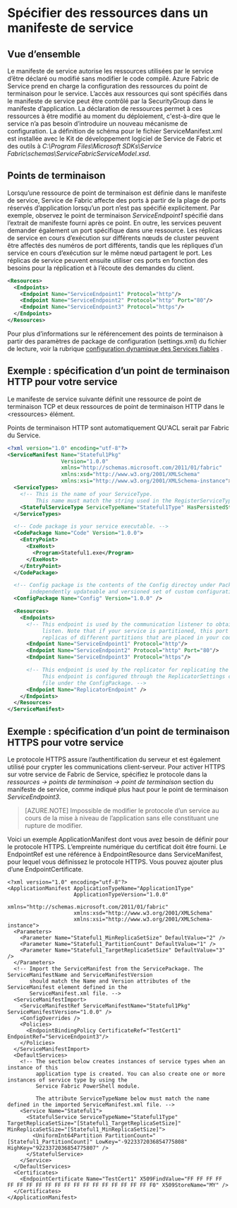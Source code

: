 <properties
   pageTitle="Spécification de points de terminaison de service Service Fabric | Microsoft Azure"
   description="Comment décrire les ressources du point de terminaison dans un manifeste de service, y compris comment configurer des points de terminaison HTTPS"
   services="service-fabric"
   documentationCenter=".net"
   authors="mani-ramaswamy"
   manager="timlt"
   editor=""/>

<tags
   ms.service="service-fabric"
   ms.devlang="dotnet"
   ms.topic="article"
   ms.tgt_pltfrm="NA"
   ms.workload="NA"
   ms.date="09/14/2016"
   ms.author="subramar"/>

# <a name="specify-resources-in-a-service-manifest"></a>Spécifier des ressources dans un manifeste de service

## <a name="overview"></a>Vue d’ensemble

Le manifeste de service autorise les ressources utilisées par le service d’être déclaré ou modifié sans modifier le code compilé. Azure Fabric de Service prend en charge la configuration des ressources du point de terminaison pour le service. L’accès aux ressources qui sont spécifiés dans le manifeste de service peut être contrôlé par la SecurityGroup dans le manifeste d’application. La déclaration de ressources permet à ces ressources à être modifié au moment du déploiement, c'est-à-dire que le service n’a pas besoin d’introduire un nouveau mécanisme de configuration. La définition de schéma pour le fichier ServiceManifest.xml est installée avec le Kit de développement logiciel de Service de Fabric et des outils à *C:\Program Files\Microsoft SDKs\Service Fabric\schemas\ServiceFabricServiceModel.xsd*.

## <a name="endpoints"></a>Points de terminaison

Lorsqu’une ressource de point de terminaison est définie dans le manifeste de service, Service de Fabric affecte des ports à partir de la plage de ports réservés d’application lorsqu’un port n’est pas spécifié explicitement. Par exemple, observez le point de terminaison *ServiceEndpoint1* spécifié dans l’extrait de manifeste fourni après ce point. En outre, les services peuvent demander également un port spécifique dans une ressource. Les réplicas de service en cours d’exécution sur différents nœuds de cluster peuvent être affectés des numéros de port différents, tandis que les répliques d’un service en cours d’exécution sur le même nœud partagent le port. Les réplicas de service peuvent ensuite utiliser ces ports en fonction des besoins pour la réplication et à l’écoute des demandes du client.

```xml
<Resources>
  <Endpoints>
    <Endpoint Name="ServiceEndpoint1" Protocol="http"/>
    <Endpoint Name="ServiceEndpoint2" Protocol="http" Port="80"/>
    <Endpoint Name="ServiceEndpoint3" Protocol="https"/>
  </Endpoints>
</Resources>
```

Pour plus d’informations sur le référencement des points de terminaison à partir des paramètres de package de configuration (settings.xml) du fichier de lecture, voir la rubrique [configuration dynamique des Services fiables](service-fabric-reliable-services-configuration.md) .

## <a name="example-specifying-an-http-endpoint-for-your-service"></a>Exemple : spécification d’un point de terminaison HTTP pour votre service

Le manifeste de service suivante définit une ressource de point de terminaison TCP et deux ressources de point de terminaison HTTP dans le &lt;ressources&gt; élément.

Points de terminaison HTTP sont automatiquement QU'ACL serait par Fabric du Service.

```xml
<?xml version="1.0" encoding="utf-8"?>
<ServiceManifest Name="Stateful1Pkg"
                 Version="1.0.0"
                 xmlns="http://schemas.microsoft.com/2011/01/fabric"
                 xmlns:xsd="http://www.w3.org/2001/XMLSchema"
                 xmlns:xsi="http://www.w3.org/2001/XMLSchema-instance">
  <ServiceTypes>
    <!-- This is the name of your ServiceType.
         This name must match the string used in the RegisterServiceType call in Program.cs. -->
    <StatefulServiceType ServiceTypeName="Stateful1Type" HasPersistedState="true" />
  </ServiceTypes>

  <!-- Code package is your service executable. -->
  <CodePackage Name="Code" Version="1.0.0">
    <EntryPoint>
      <ExeHost>
        <Program>Stateful1.exe</Program>
      </ExeHost>
    </EntryPoint>
  </CodePackage>

  <!-- Config package is the contents of the Config directoy under PackageRoot that contains an
       independently updateable and versioned set of custom configuration settings for your service. -->
  <ConfigPackage Name="Config" Version="1.0.0" />

  <Resources>
    <Endpoints>
      <!-- This endpoint is used by the communication listener to obtain the port number on which to
           listen. Note that if your service is partitioned, this port is shared with
           replicas of different partitions that are placed in your code. -->
      <Endpoint Name="ServiceEndpoint1" Protocol="http"/>
      <Endpoint Name="ServiceEndpoint2" Protocol="http" Port="80"/>
      <Endpoint Name="ServiceEndpoint3" Protocol="https"/>

      <!-- This endpoint is used by the replicator for replicating the state of your service.
           This endpoint is configured through the ReplicatorSettings config section in the Settings.xml
           file under the ConfigPackage. -->
      <Endpoint Name="ReplicatorEndpoint" />
    </Endpoints>
  </Resources>
</ServiceManifest>
```

## <a name="example-specifying-an-https-endpoint-for-your-service"></a>Exemple : spécification d’un point de terminaison HTTPS pour votre service

Le protocole HTTPS assure l’authentification du serveur et est également utilisé pour crypter les communications client-serveur. Pour activer HTTPS sur votre service de Fabric de Service, spécifiez le protocole dans la *ressources -> points de terminaison -> point de terminaison* section du manifeste de service, comme indiqué plus haut pour le point de terminaison *ServiceEndpoint3*.

>[AZURE.NOTE] Impossible de modifier le protocole d’un service au cours de la mise à niveau de l’application sans elle constituant une rupture de modifier.


Voici un exemple ApplicationManifest dont vous avez besoin de définir pour le protocole HTTPS. L’empreinte numérique du certificat doit être fourni. Le EndpointRef est une référence à EndpointResource dans ServiceManifest, pour lequel vous définissez le protocole HTTPS. Vous pouvez ajouter plus d’une EndpointCertificate.  

```
<?xml version="1.0" encoding="utf-8"?>
<ApplicationManifest ApplicationTypeName="Application1Type"
                     ApplicationTypeVersion="1.0.0"
                     xmlns="http://schemas.microsoft.com/2011/01/fabric"
                     xmlns:xsd="http://www.w3.org/2001/XMLSchema"
                     xmlns:xsi="http://www.w3.org/2001/XMLSchema-instance">
  <Parameters>
    <Parameter Name="Stateful1_MinReplicaSetSize" DefaultValue="2" />
    <Parameter Name="Stateful1_PartitionCount" DefaultValue="1" />
    <Parameter Name="Stateful1_TargetReplicaSetSize" DefaultValue="3" />
  </Parameters>
  <!-- Import the ServiceManifest from the ServicePackage. The ServiceManifestName and ServiceManifestVersion
       should match the Name and Version attributes of the ServiceManifest element defined in the
       ServiceManifest.xml file. -->
  <ServiceManifestImport>
    <ServiceManifestRef ServiceManifestName="Stateful1Pkg" ServiceManifestVersion="1.0.0" />
    <ConfigOverrides />
    <Policies>
      <EndpointBindingPolicy CertificateRef="TestCert1" EndpointRef="ServiceEndpoint3"/>
    </Policies>
  </ServiceManifestImport>
  <DefaultServices>
    <!-- The section below creates instances of service types when an instance of this
         application type is created. You can also create one or more instances of service type by using the
         Service Fabric PowerShell module.

         The attribute ServiceTypeName below must match the name defined in the imported ServiceManifest.xml file. -->
    <Service Name="Stateful1">
      <StatefulService ServiceTypeName="Stateful1Type" TargetReplicaSetSize="[Stateful1_TargetReplicaSetSize]" MinReplicaSetSize="[Stateful1_MinReplicaSetSize]">
        <UniformInt64Partition PartitionCount="[Stateful1_PartitionCount]" LowKey="-9223372036854775808" HighKey="9223372036854775807" />
      </StatefulService>
    </Service>
  </DefaultServices>
  <Certificates>
    <EndpointCertificate Name="TestCert1" X509FindValue="FF FF FF FF FF FF FF FF FF FF FF FF FF FF FF FF FF FF FF F0" X509StoreName="MY" />  
  </Certificates>
</ApplicationManifest>
```
